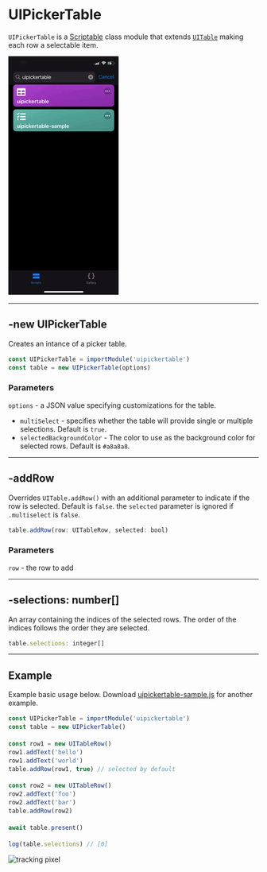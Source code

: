 # UIPickerTable

`UIPickerTable` is a [Scriptable](https://scriptable.app) class module that extends [`UITable`](https://docs.scriptable.app/uitable/) making each row a selectable item.

![gif of running example](uipickertable-demo.gif)

---

## -new UIPickerTable

Creates an intance of a picker table.

```javascript
const UIPickerTable = importModule('uipickertable')
const table = new UIPickerTable(options)
```

### Parameters

`options` - a JSON value specifying customizations for the table.

- `multiSelect` - specifies whether the table will provide single or multiple selections. Default is `true`.
- `selectedBackgroundColor` - The color to use as the background color for selected rows. Default is `#a8a8a8`.

---

## -addRow

Overrides `UITable.addRow()` with an additional parameter to indicate if the row is selected. Default is `false`. the `selected` parameter is ignored if `.multiselect` is `false`.

```javascript
table.addRow(row: UITableRow, selected: bool)
```

### Parameters

`row` - the row to add

---

## -selections: number[]

An array containing the indices of the selected rows. The order of the indices follows the order they are selected.

```javascript
table.selections: integer[]
```

--- 

## Example

Example basic usage below. Download [uipickertable-sample.js](uipickertable-sample.js) for another example.

```javascript
const UIPickerTable = importModule('uipickertable')
const table = new UIPickerTable()

const row1 = new UITableRow()
row1.addText('hello')
row1.addText('world')
table.addRow(row1, true) // selected by default

const row2 = new UITableRow()
row2.addText('foo')
row2.addText('bar')
table.addRow(row2)

await table.present()

log(table.selections) // [0]
```

![tracking pixel](https://lynks.cc/uipickertable/track)